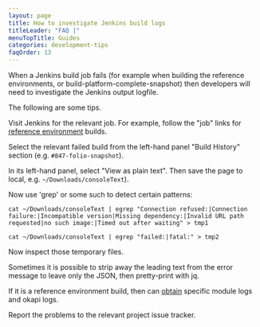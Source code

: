 ```yaml
---
layout: page
title: How to investigate Jenkins build logs
titleLeader: "FAQ |"
menuTopTitle: Guides
categories: development-tips
faqOrder: 13
---
```


When a Jenkins build job fails (for example when building the reference environments, or build-platform-complete-snapshot) then developers will need to investigate the Jenkins output logfile.

The following are some tips.

Visit Jenkins for the relevant job. For example, follow the "job" links for [reference environment](/guides/automation/#reference-environments) builds.

Select the relevant failed build from the left-hand panel "Build History" section (e.g. `#847-folio-snapshot`).

In its left-hand panel, select "View as plain text". Then save the page to local, e.g. `~/Downloads/consoleText`).

Now use 'grep' or some such to detect certain patterns:

```shell
cat ~/Downloads/consoleText | egrep "Connection refused:|Connection failure:|Incompatible version|Missing dependency:|Invalid URL path requested|no such image:|Timed out after waiting" > tmp1
```

```shell
cat ~/Downloads/consoleText | egrep "failed:|fatal:" > tmp2
```

Now inspect those temporary files.

Sometimes it is possible to strip away the leading text from the error message to leave only the JSON, then pretty-print with jq.

If it is a reference environment build, then can [obtain](/faqs/how-to-obtain-refenv-logs/) specific module logs and okapi logs.

Report the problems to the relevant project issue tracker.

